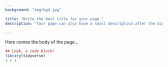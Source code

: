 ```yaml
---
background: "img/bg4.jpg"

title: "Write the best title for your page."
description: "Your page can also have a small description after the big bold title, that's why we added this text here. Add here all the information that can make you or your product create the first impression."

---
```



Here comes the body of the page...

```r
## Look, a code block!
library(tidyverse)
1 + 1
```
